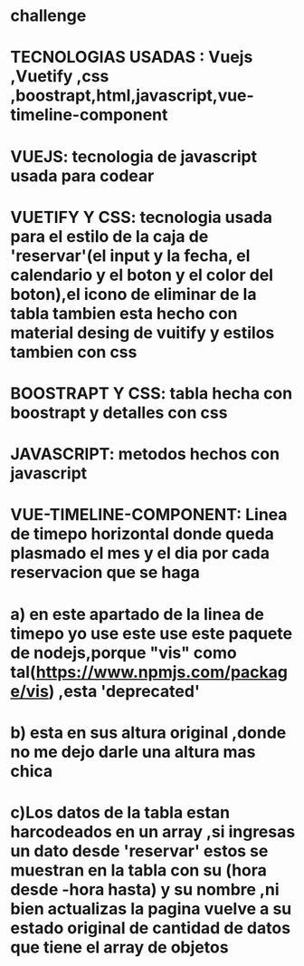 # challenge

# TECNOLOGIAS USADAS : Vuejs ,Vuetify ,css ,boostrapt,html,javascript,vue-timeline-component
# VUEJS: tecnologia de javascript usada para codear
# VUETIFY Y CSS: tecnologia usada para el estilo de la caja de 'reservar'(el input y la fecha, el calendario y el boton y el color del boton),el icono de eliminar de la tabla tambien esta hecho con material desing de vuitify y estilos tambien con css
# BOOSTRAPT Y CSS: tabla hecha con boostrapt y detalles con css
# JAVASCRIPT: metodos hechos con javascript
# VUE-TIMELINE-COMPONENT: Linea de timepo horizontal donde queda plasmado el mes y el dia por cada reservacion que se haga 
# a) en este apartado de la linea de timepo yo use este use este paquete de nodejs,porque "vis" como tal(https://www.npmjs.com/package/vis) ,esta 'deprecated'
# b) esta en sus altura original ,donde no me dejo darle una altura mas chica

# c)Los datos de la tabla estan harcodeados en un array ,si ingresas un dato desde 'reservar' estos se muestran en la tabla con su (hora desde -hora hasta) y su nombre ,ni bien actualizas la pagina vuelve a su estado original de cantidad de datos que tiene el array de objetos 
